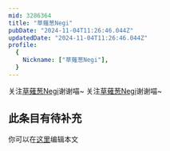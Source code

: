```yaml
---
mid: 3286364
title: "草薙葱Negi"
pubDate: "2024-11-04T11:26:46.044Z"
updatedDate: "2024-11-04T11:26:46.044Z"
profile:
  {
    Nickname: ["草薙葱Negi"],
  }
---
```


关注[草薙葱Negi](https://space.bilibili.com/3286364)谢谢喵~ 关注[草薙葱Negi](https://space.bilibili.com/3286364)谢谢喵~

## 此条目有待补充
你可以在[这里](https://github.com/Yuhanawa/VTuber.ICU-Content/edit/master/v/草薙葱Negi/index.md)编辑本文
